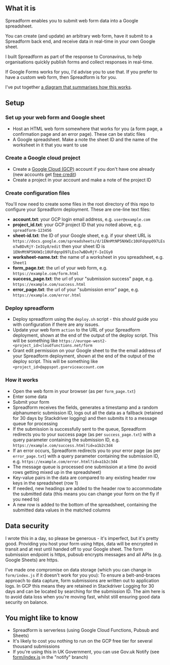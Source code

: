 ## What it is

Spreadform enables you to submit web form data into a Google spreadsheet.

You can create (and update) an arbitrary web form, have it submit to a Spreadform back end, and receive data in real-time in your own Google sheet.

I built Spreadform as part of the response to Coronavirus, to help organisations quickly publish forms and collect responses in real-time. 

If Google Forms works for you, I'd advise you to use that. If you prefer to have a custom web form, then Spreadform is for you.

I've put together [a diagram that summarises how this works](https://docs.google.com/drawings/d/1TyqtGFOoZwxuIQh-H-Nsk7_411XCvw8khdVkWb3rJN8/edit).

## Setup

### Set up your web form and Google sheet

 * Host an HTML web form somewhere that works for you (a form page, a confirmation page and an error page). These can be static files
 * A Google spreadsheet. Make a note the sheet ID and the name of the worksheet in it that you want to use

### Create a Google cloud project

 * Create a [Google Cloud (GCP)](https://cloud.google.com/) account if you don't have one already (new accounts get [free credit](https://cloud.google.com/free))
 * Create a project in your account and make a note of the project ID

### Create configuration files

You'll now need to create some files in the root directory of this repo to configure your Spreadform deployment. These are one-line text files:

 * **account.txt**: your GCP login email address, e.g. `user@example.com`
 * **project_id.txt**: your GCP project ID that you noted above, e.g. `spreadform-123456`
 * **sheet-id.txt**: the ID of your Google sheet, e.g. if your sheet URL is `https://docs.google.com/spreadsheets/d/1ENnMtNP5NXWIc10UFdqnpO97LEso7wBDvRjY-IeIGy8/edit` then your sheet ID is `1ENnMtNP5NXWIc10UFdqnpO97LEso7wBDvRjY-IeIGy8`
 * **worksheet-name.txt**: the name of a worksheet in you spreadsheet, e.g. `Sheet1`
 * **form_page.txt**: the url of your web form, e.g. `https://example.com/form.html`
 * **success_page.txt**: the url of your "submission success" page, e.g. `https://example.com/success.html`
 * **error_page.txt**: the url of your "submission error" page, e.g. `https://example.com/error.html`

### Deploy spreadform

 * Deploy spreadform using the `deploy.sh` script - this _should_ guide you with configuration if there are any issues.
 * Update your web form `action` to the URL of your Spreadform deployment, shown at the end of the output of the deploy script. This will be something like `https://europe-west2-<project_id>cloudfunctions.net/form`
 * Grant edit permission on your Google sheet to the the email address of your Spreadform deployment, shown at the end of the output of the deploy script. This will be something like `<project_id>@appspot.gserviceaccount.com`

### How it works

 * Open the web form in your browser (as per `form_page.txt`)
 * Enter some data
 * Submit your form
 * Spreadform receives the fields, generates a timestamp and a random alphanumeric submission ID, logs out all the data as a fallback (retained for 30 days by Stackdriver logging) and then submits it to a message queue for processing
 * If the submission is successfully sent to the queue, Spreadform redirects you to your success page (as per `success_page.txt`) with a query parameter containing the submission ID, e.g. `https://example.com/success.html?id=a1b2c3d4`
 * If an error occurs, Spreadform redirects you to your error page (as per `error_page.txt`) with a query parameter containing the submission ID, e.g. `https://example.com/error.html?id=a1b2c3d4`
 * The message queue is processed one submission at a time (to avoid rows getting mixed up in the spreadsheet)
 * Key-value pairs in the data are compared to any existing header row keys in the spreadsheet (row 1)
 * If needed, new headings are added to the header row to accommodate the submitted data (this means you can change your form on the fly if you need to)
 * A new row is added to the bottom of the spreadsheet, containing the submitted data values in the matched columns

## Data security

I wrote this in a day, so please be generous - it's imperfect, but it's pretty good. Providing you host your form using https, data will be encrypted in transit and at rest until handed off to your Google sheet. The form submission endpoint is https, pubsub encrypts messages and all APIs (e.g. Google Sheets) are https.

I've made one compromise on data storage (which you can change in `form/index.js` if it doesn't work for you you): To ensure a belt-and-braces approach to data capture, form submissions are written out to application logs. In GCP this means they are retained in Stackdriver Logging for 30 days and can be located by searching for the submission ID. The aim here is to avoid data loss when you're moving fast, whilst still ensuring good data security on balance.

## You might like to know

 * Spreadform is serverless (using Google Cloud Functions, Pubsub and Sheets)
 * It's likely to cost you nothing to run on the GCP free tier for several thousand submissions
 * If you're using this in UK Government, you can use Gov.uk Notify (see [form/index.js](https://github.com/davidcarboni/spreadform/blob/notify/form/index.js#L62) in the "notify" branch)
